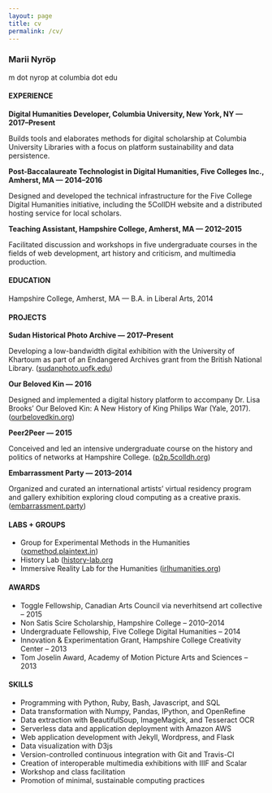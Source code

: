 ```yaml
---
layout: page
title: cv
permalink: /cv/
---
```



### Marii Nyröp
m dot nyrop at columbia dot edu

#### EXPERIENCE

__Digital Humanities Developer, Columbia University, New York, NY — 2017–Present__

Builds tools and elaborates methods for digital scholarship at Columbia University Libraries with a focus on platform sustainability and data persistence.

__Post-Baccalaureate Technologist in Digital Humanities, Five Colleges Inc., Amherst, MA — 2014–2016__

Designed and developed the technical infrastructure for the Five College Digital Humanities initiative, including the 5CollDH website and a distributed hosting service for local scholars.

__Teaching Assistant, Hampshire College, Amherst, MA — 2012–2015__

Facilitated discussion and workshops in five undergraduate courses in the fields of web development, art history and criticism, and multimedia production.

#### EDUCATION

Hampshire College, Amherst, MA — B.A. in Liberal Arts, 2014

#### PROJECTS

__Sudan Historical Photo Archive — 2017–Present__

Developing a low-bandwidth digital exhibition with the University of Khartoum as part of an Endangered Archives grant from the British National Library. ([sudanphoto.uofk.edu](http://sudanphoto.uofk.edu))

__Our Beloved Kin — 2016__

Designed and implemented a digital history platform to accompany Dr. Lisa Brooks’ Our Beloved Kin: A New History of King Philips War (Yale, 2017). ([ourbelovedkin.org](http://ourbelovedkin.org))

__Peer2Peer — 2015__

Conceived and led an intensive undergraduate course on the history and politics of networks at Hampshire College. ([p2p.5colldh.org](http://p2p.5colldh.org))

__Embarrassment Party — 2013–2014__

Organized and curated an international artists’ virtual residency program and gallery exhibition exploring cloud computing as a creative praxis. ([embarrassment.party](http://embarrassment.party))


#### LABS + GROUPS

- Group for Experimental Methods in the Humanities ([xpmethod.plaintext.in](http://xpmethod.plaintext.in))
- History Lab ([history-lab.org](http://history-lab.org)
- Immersive Reality Lab for the Humanities ([irlhumanities.org](http://irlhumanities.org))

#### AWARDS

- Toggle Fellowship, Canadian Arts Council via neverhitsend art collective – 2015
- Non Satis Scire Scholarship, Hampshire College – 2010–2014
- Undergraduate Fellowship, Five College Digital Humanities – 2014
- Innovation & Experimentation Grant, Hampshire College Creativity Center – 2013
- Tom Joselin Award, Academy of Motion Picture Arts and Sciences – 2013

#### SKILLS

- Programming with Python, Ruby, Bash, Javascript, and SQL
- Data transformation with Numpy, Pandas, IPython, and OpenRefine
- Data extraction with BeautifulSoup, ImageMagick, and Tesseract OCR
- Serverless data and application deployment with Amazon AWS
- Web application development with Jekyll, Wordpress, and Flask
- Data visualization with D3js
- Version-controlled continuous integration with Git and Travis-CI
- Creation of interoperable multimedia exhibitions with IIIF and Scalar
- Workshop and class facilitation
- Promotion of minimal, sustainable computing practices
